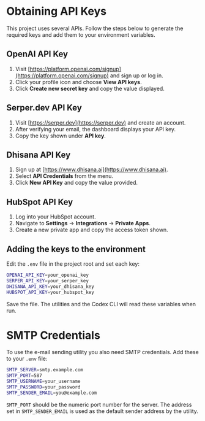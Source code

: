 # Obtaining API Keys

This project uses several APIs. Follow the steps below to generate the required keys and add them to your environment variables.

## OpenAI API Key

1. Visit [https://platform.openai.com/signup](https://platform.openai.com/signup) and sign up or log in.
2. Click your profile icon and choose **View API keys**.
3. Click **Create new secret key** and copy the value displayed.

## Serper.dev API Key

1. Visit [https://serper.dev](https://serper.dev) and create an account.
2. After verifying your email, the dashboard displays your API key.
3. Copy the key shown under **API key**.

## Dhisana API Key

1. Sign up at [https://www.dhisana.ai](https://www.dhisana.ai).
2. Select **API Credentials** from the menu.
3. Click **New API Key** and copy the value provided.

## HubSpot API Key

1. Log into your HubSpot account.
2. Navigate to **Settings** &rarr; **Integrations** &rarr; **Private Apps**.
3. Create a new private app and copy the access token shown.

## Adding the keys to the environment

Edit the `.env` file in the project root and set each key:

```bash
OPENAI_API_KEY=your_openai_key
SERPER_API_KEY=your_serper_key
DHISANA_API_KEY=your_dhisana_key
HUBSPOT_API_KEY=your_hubspot_key
```

Save the file. The utilities and the Codex CLI will read these variables when run.
# SMTP Credentials

To use the e-mail sending utility you also need SMTP credentials. Add these to your `.env` file:

```bash
SMTP_SERVER=smtp.example.com
SMTP_PORT=587
SMTP_USERNAME=your_username
SMTP_PASSWORD=your_password
SMTP_SENDER_EMAIL=you@example.com
```

`SMTP_PORT` should be the numeric port number for the server. The address set in
`SMTP_SENDER_EMAIL` is used as the default sender address by the utility.
